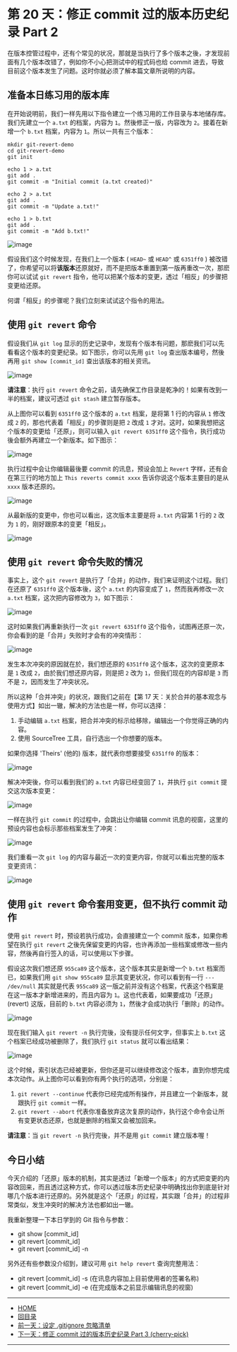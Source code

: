 ﻿第 20 天：修正 commit 过的版本历史纪录 Part 2
=============================================================

在版本控管过程中，还有个常见的状况，那就是当执行了多个版本之後，才发现前面有几个版本改错了，例如你不小心把测试中的程式码也给 commit 进去，导致目前这个版本发生了问题。这时你就必须了解本篇文章所说明的内容。

准备本日练习用的版本库
----------------------

在开始说明前，我们一样先用以下指令建立一个练习用的工作目录与本地储存库。我们先建立一个 `a.txt` 的档案，内容为 `1`。然後修正一版，内容改为 `2`。接着在新增一个 `b.txt` 档案，内容为 `1`。所以一共有三个版本：
	
	mkdir git-revert-demo
	cd git-revert-demo
	git init
	
	echo 1 > a.txt
	git add .
	git commit -m "Initial commit (a.txt created)"
	
	echo 2 > a.txt
	git add .
	git commit -m "Update a.txt!"
	
	echo 1 > b.txt
	git add .
	git commit -m "Add b.txt!"

![image](../figures/20/01.png)

假设我们这个时候发现，在我们上一个版本 ( `HEAD~` 或 `HEAD^` 或 `6351ff0` ) 被改错了，你希望可以将**该版本**还原就好，而不是把版本重置到第一版再重改一次，那麽你可以试试 `git revert` 指令，他可以把某个版本的变更，透过「相反」的步骤把变更给还原。

何谓「相反」的步骤呢？我们立刻来试试这个指令的用法。


使用 `git revert` 命令
-----------------------

假设我们从 `git log` 显示的历史记录中，发现有个版本有问题，那麽我们可以先看看这个版本的变更纪录。如下图示，你可以先用 `git log` 查出版本编号，然後再用 `git show [commit_id]` 查出该版本的相关资讯。

![image](../figures/20/02.png)

**请注意**：执行 `git revert` 命令之前，请先确保工作目录是乾净的！如果有改到一半的档案，建议可透过 `git stash` 建立暂存版本。

从上图你可以看到 `6351ff0` 这个版本的 `a.txt` 档案，是将第 1 行的内容从 `1` 修改成 `2` 的，那也代表着「相反」的步骤则是把 `2` 改成 `1` 才对。这时，如果我想把这个版本的变更给「还原」，则可以输入 `git revert 6351ff0` 这个指令，执行成功後会额外再建立一个新版本。如下图示：

![image](../figures/20/03.png)

执行过程中会让你编辑最後要 commit 的讯息，预设会加上 `Revert` 字样，还有会在第三行的地方加上 `This reverts commit xxxx` 告诉你说这个版本主要目的是从 `xxxx` 版本还原的。

![image](../figures/20/04.png)

从最新版的变更中，你也可以看出，这次版本主要是将 `a.txt` 内容第 1 行的 `2` 改为 `1` 的，刚好跟原本的变更「相反」。

![image](../figures/20/05.png)


使用 `git revert` 命令失败的情况
--------------------------------

事实上，这个 `git revert` 是执行了「合并」的动作，我们来证明这个过程。我们在还原了 `6351ff0` 这个版本後，这个 `a.txt` 的内容变成了 `1`，然而我再修改一次 `a.txt` 档案，这次把内容修改为 `3`，如下图示：

![image](../figures/20/06.png)

这时如果我们再重新执行一次 `git revert 6351ff0` 这个指令，试图再还原一次，你会看到的是「合并」失败时才会有的冲突情形：

![image](../figures/20/07.png)

发生本次冲突的原因就在於，我们想还原的 `6351ff0` 这个版本，这次的变更原本是 `1` 改成 `2`，由於我们想还原内容，则是把 `2` 改为 `1`，但我们现在的内容却是 `3` 而不是 `2`，因而发生了冲突状况。

所以这种「合并冲突」的状况，跟我们之前在【第 17 天：关於合并的基本观念与使用方式】如出一辙，解决的方法也是一样，你可以选择：

1. 手动编辑 `a.txt` 档案，把合并冲突的标示给移除，编辑出一个你觉得正确的内容。
2. 使用 SourceTree 工具，自行选出一个你想要的版本。

如果你选择 'Theirs' (他的) 版本，就代表你想要接受 `6351ff0` 的版本：

![image](../figures/20/08.png)

解决冲突後，你可以看到我们的 `a.txt` 内容已经变回了 `1`，并执行 `git commit` 提交这次版本变更：

![image](../figures/20/09.png)

一样在执行 `git commit` 的过程中，会跳出让你编辑 commit 讯息的视窗，这里的预设内容也会标示那些档案发生了冲突：

![image](../figures/20/10.png)

我们重看一次 `git log` 的内容与最近一次的变更内容，你就可以看出完整的版本变更资讯：

![image](../figures/20/11.png)


使用 `git revert` 命令套用变更，但不执行 commit 动作
---------------------------------------------------

使用 `git revert` 时，预设若执行成功，会直接建立一个 commit 版本，如果你希望在执行 `git revert` 之後先保留变更的内容，也许再添加一些档案或修改一些内容，然後再自行签入的话，可以使用以下步骤。

假设这次我们想还原 `955ca89` 这个版本，这个版本其实是新增一个 `b.txt` 档案而已，如果我们用 `git show 955ca89` 显示其变更状况，你可以看到有一行 `--- /dev/null` 其实就是代表 `955ca89` 这一版之前并没有这个档案，代表这个档案是在这一版本才新增进来的，而且内容为 `1`。这也代表着，如果要成功「还原」(revert) 这版，目前的 `b.txt` 内容必须为 `1`，然後才会成功执行「删除」的动作。

![image](../figures/20/12.png)

现在我们输入 `git revert -n` 执行完後，没有提示任何文字，但事实上 `b.txt` 这个档案已经成功被删除了，我们执行 `git status` 就可以看出结果： 

![image](../figures/20/13.png)

这个时候，索引状态已经被更新，但你还是可以继续修改这个版本，直到你想完成本次动作。从上图你可以看到你有两个执行的选项，分别是：

1. `git revert --continue` 代表你已经完成所有操作，并且建立一个新版本，就跟执行 `git commit` 一样。
2. `git revert --abort` 代表你准备放弃这次复原的动作，执行这个命令会让所有变更状态还原，也就是删除的档案又会被加回来。 

**请注意**：当 `git revert -n` 执行完後，并不是用 `git commit` 建立版本喔！


今日小结
-------

今天介绍的「还原」版本的机制，其实是透过「新增一个版本」的方式把变更的内容改回来，而且透过这种方式，你可以透过版本历史纪录中明确找出你到底是针对哪几个版本进行还原的。另外就是这个「还原」的过程，其实跟「合并」的过程非常类似，发生冲突时的解决方法也都如出一辙。

我重新整理一下本日学到的 Git 指令与参数：

* git show [commit_id]
* git revert [commit_id]
* git revert [commit_id] -n

另外还有些参数没介绍到，建议可用 `git help revert` 查询完整用法：

* git revert [commit_id] -s	(在讯息内容加上目前使用者的签署名称)
* git revert [commit_id] -e (在完成版本之前显示编辑讯息的视窗) 


-------
* [HOME](../README.md)
* [回目录](README.md)
* [前一天：设定 .gitignore 忽略清单](19.md)
* <a href="21.md">下一天：修正 commit 过的版本历史纪录 Part 3 (cherry-pick)</a>

-------


